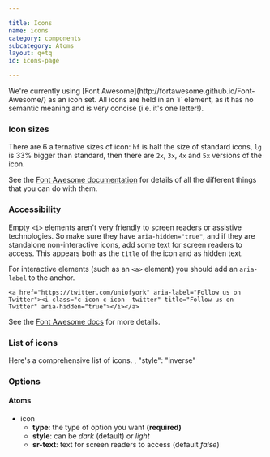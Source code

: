 ```yaml
---

title: Icons
name: icons
category: components
subcategory: Atoms
layout: q+tq
id: icons-page

---
```


<div class="lead"><p>We're currently using [Font Awesome](http://fortawesome.github.io/Font-Awesome/) as an icon set. All icons are held in an `i` element, as it has no semantic meaning and is very concise (i.e. it's one letter!).</p></div>

<script>
component("icon", { "type": "heart" } );
</script>

### Icon sizes

There are 6 alternative sizes of icon: `hf` is half the size of standard icons, `lg` is 33% bigger than standard, then there are `2x`, `3x`, `4x` and `5x` versions of the icon.

<script>
component("icon", { "type": "heart", "size":"hf" } )+
component("icon", { "type": "heart", "size":"lg" } )+
component("icon", { "type": "heart", "size":"2x" } )+
component("icon", { "type": "heart", "size":"3x" } )+
component("icon", { "type": "heart", "size":"4x" } )+
component("icon", { "type": "heart", "size":"5x" } );
</script>

See the [Font Awesome documentation](http://fortawesome.github.io/Font-Awesome/examples/) for details of all the different things that you can do with them.

### Accessibility

Empty `<i>` elements aren't very friendly to screen readers or assistive technologies. So make sure they have `aria-hidden="true"`, and if they are standalone non-interactive icons, add some text for screen readers to access. This appears both as the `title` of the icon and as hidden text.

<script>
component("icon", { "type": "heart", "sr-text":"All you need is love" } )+
component("icon", { "type": "calendar", "sr-text":"Eight days a week" } );
</script>

For interactive elements (such as an `<a>` element) you should add an `aria-label` to the anchor.

<a href="https://twitter.com/uniofyork" aria-label="Follow us on Twitter"><i class="c-icon c-icon--twitter" title="Follow us on Twitter" aria-hidden="true"></i></a>

```markup
<a href="https://twitter.com/uniofyork" aria-label="Follow us on Twitter"><i class="c-icon c-icon--twitter" title="Follow us on Twitter" aria-hidden="true"></i></a>
```

See the [Font Awesome docs](http://fontawesome.io/accessibility/) for more details.

### List of icons

Here's a comprehensive list of icons.
, "style": "inverse"
<script>
component("text", { "content": "<h3>Web Application Icons</h3>" } )+
component("icon", { "type": "address-book" } )+
component("icon", { "type": "address-book-o" } )+
component("icon", { "type": "address-card" } )+
component("icon", { "type": "address-card-o" } )+
component("icon", { "type": "adjust" } )+
component("icon", { "type": "american-sign-language-interpreting" } )+
component("icon", { "type": "anchor" } )+
component("icon", { "type": "archive" } )+
component("icon", { "type": "area-chart" } )+
component("icon", { "type": "arrows" } )+
component("icon", { "type": "arrows-h" } )+
component("icon", { "type": "arrows-v" } )+
component("icon", { "type": "asl-interpreting" } )+
component("icon", { "type": "assistive-listening-systems" } )+
component("icon", { "type": "asterisk" } )+
component("icon", { "type": "at" } )+
component("icon", { "type": "audio-description" } )+
component("icon", { "type": "automobile" } )+
component("icon", { "type": "balance-scale" } )+
component("icon", { "type": "ban" } )+
component("icon", { "type": "bank" } )+
component("icon", { "type": "bar-chart" } )+
component("icon", { "type": "bar-chart-o" } )+
component("icon", { "type": "barcode" } )+
component("icon", { "type": "bars" } )+
component("icon", { "type": "bath" } )+
component("icon", { "type": "bathtub" } )+
component("icon", { "type": "battery" } )+
component("icon", { "type": "battery-0" } )+
component("icon", { "type": "battery-1" } )+
component("icon", { "type": "battery-2" } )+
component("icon", { "type": "battery-3" } )+
component("icon", { "type": "battery-4" } )+
component("icon", { "type": "battery-empty" } )+
component("icon", { "type": "battery-full" } )+
component("icon", { "type": "battery-half" } )+
component("icon", { "type": "battery-quarter" } )+
component("icon", { "type": "battery-three-quarters" } )+
component("icon", { "type": "bed" } )+
component("icon", { "type": "beer" } )+
component("icon", { "type": "bell" } )+
component("icon", { "type": "bell-o" } )+
component("icon", { "type": "bell-slash" } )+
component("icon", { "type": "bell-slash-o" } )+
component("icon", { "type": "bicycle" } )+
component("icon", { "type": "binoculars" } )+
component("icon", { "type": "birthday-cake" } )+
component("icon", { "type": "blind" } )+
component("icon", { "type": "bluetooth" } )+
component("icon", { "type": "bluetooth-b" } )+
component("icon", { "type": "bolt" } )+
component("icon", { "type": "bomb" } )+
component("icon", { "type": "book" } )+
component("icon", { "type": "bookmark" } )+
component("icon", { "type": "bookmark-o" } )+
component("icon", { "type": "braille" } )+
component("icon", { "type": "briefcase" } )+
component("icon", { "type": "bug" } )+
component("icon", { "type": "building" } )+
component("icon", { "type": "building-o" } )+
component("icon", { "type": "bullhorn" } )+
component("icon", { "type": "bullseye" } )+
component("icon", { "type": "bus" } )+
component("icon", { "type": "cab" } )+
component("icon", { "type": "calculator" } )+
component("icon", { "type": "calendar" } )+
component("icon", { "type": "calendar-check-o" } )+
component("icon", { "type": "calendar-minus-o" } )+
component("icon", { "type": "calendar-o" } )+
component("icon", { "type": "calendar-plus-o" } )+
component("icon", { "type": "calendar-times-o" } )+
component("icon", { "type": "camera" } )+
component("icon", { "type": "camera-retro" } )+
component("icon", { "type": "car" } )+
component("icon", { "type": "caret-square-o-down" } )+
component("icon", { "type": "caret-square-o-left" } )+
component("icon", { "type": "caret-square-o-right" } )+
component("icon", { "type": "caret-square-o-up" } )+
component("icon", { "type": "cart-arrow-down" } )+
component("icon", { "type": "cart-plus" } )+
component("icon", { "type": "cc" } )+
component("icon", { "type": "certificate" } )+
component("icon", { "type": "check" } )+
component("icon", { "type": "check-circle" } )+
component("icon", { "type": "check-circle-o" } )+
component("icon", { "type": "check-square" } )+
component("icon", { "type": "check-square-o" } )+
component("icon", { "type": "child" } )+
component("icon", { "type": "circle" } )+
component("icon", { "type": "circle-o" } )+
component("icon", { "type": "circle-o-notch" } )+
component("icon", { "type": "circle-thin" } )+
component("icon", { "type": "clock-o" } )+
component("icon", { "type": "clone" } )+
component("icon", { "type": "close" } )+
component("icon", { "type": "cloud" } )+
component("icon", { "type": "cloud-download" } )+
component("icon", { "type": "cloud-upload" } )+
component("icon", { "type": "code" } )+
component("icon", { "type": "code-fork" } )+
component("icon", { "type": "coffee" } )+
component("icon", { "type": "cog" } )+
component("icon", { "type": "cogs" } )+
component("icon", { "type": "comment" } )+
component("icon", { "type": "comment-o" } )+
component("icon", { "type": "commenting" } )+
component("icon", { "type": "commenting-o" } )+
component("icon", { "type": "comments" } )+
component("icon", { "type": "comments-o" } )+
component("icon", { "type": "compass" } )+
component("icon", { "type": "copyright" } )+
component("icon", { "type": "creative-commons" } )+
component("icon", { "type": "credit-card" } )+
component("icon", { "type": "credit-card-alt" } )+
component("icon", { "type": "crop" } )+
component("icon", { "type": "crosshairs" } )+
component("icon", { "type": "cube" } )+
component("icon", { "type": "cubes" } )+
component("icon", { "type": "cutlery" } )+
component("icon", { "type": "dashboard" } )+
component("icon", { "type": "database" } )+
component("icon", { "type": "deaf" } )+
component("icon", { "type": "deafness" } )+
component("icon", { "type": "desktop" } )+
component("icon", { "type": "diamond" } )+
component("icon", { "type": "dot-circle-o" } )+
component("icon", { "type": "download" } )+
component("icon", { "type": "drivers-license" } )+
component("icon", { "type": "drivers-license-o" } )+
component("icon", { "type": "edit" } )+
component("icon", { "type": "ellipsis-h" } )+
component("icon", { "type": "ellipsis-v" } )+
component("icon", { "type": "envelope" } )+
component("icon", { "type": "envelope-o" } )+
component("icon", { "type": "envelope-open" } )+
component("icon", { "type": "envelope-open-o" } )+
component("icon", { "type": "envelope-square" } )+
component("icon", { "type": "eraser" } )+
component("icon", { "type": "exchange" } )+
component("icon", { "type": "exclamation" } )+
component("icon", { "type": "exclamation-circle" } )+
component("icon", { "type": "exclamation-triangle" } )+
component("icon", { "type": "external-link" } )+
component("icon", { "type": "external-link-square" } )+
component("icon", { "type": "eye" } )+
component("icon", { "type": "eye-slash" } )+
component("icon", { "type": "eyedropper" } )+
component("icon", { "type": "fax" } )+
component("icon", { "type": "feed" } )+
component("icon", { "type": "female" } )+
component("icon", { "type": "fighter-jet" } )+
component("icon", { "type": "file-archive-o" } )+
component("icon", { "type": "file-audio-o" } )+
component("icon", { "type": "file-code-o" } )+
component("icon", { "type": "file-excel-o" } )+
component("icon", { "type": "file-image-o" } )+
component("icon", { "type": "file-movie-o" } )+
component("icon", { "type": "file-pdf-o" } )+
component("icon", { "type": "file-photo-o" } )+
component("icon", { "type": "file-picture-o" } )+
component("icon", { "type": "file-powerpoint-o" } )+
component("icon", { "type": "file-sound-o" } )+
component("icon", { "type": "file-video-o" } )+
component("icon", { "type": "file-word-o" } )+
component("icon", { "type": "file-zip-o" } )+
component("icon", { "type": "film" } )+
component("icon", { "type": "filter" } )+
component("icon", { "type": "fire" } )+
component("icon", { "type": "fire-extinguisher" } )+
component("icon", { "type": "flag" } )+
component("icon", { "type": "flag-checkered" } )+
component("icon", { "type": "flag-o" } )+
component("icon", { "type": "flash" } )+
component("icon", { "type": "flask" } )+
component("icon", { "type": "folder" } )+
component("icon", { "type": "folder-o" } )+
component("icon", { "type": "folder-open" } )+
component("icon", { "type": "folder-open-o" } )+
component("icon", { "type": "frown-o" } )+
component("icon", { "type": "futbol-o" } )+
component("icon", { "type": "gamepad" } )+
component("icon", { "type": "gavel" } )+
component("icon", { "type": "gear" } )+
component("icon", { "type": "gears" } )+
component("icon", { "type": "gift" } )+
component("icon", { "type": "glass" } )+
component("icon", { "type": "globe" } )+
component("icon", { "type": "graduation-cap" } )+
component("icon", { "type": "group" } )+
component("icon", { "type": "hand-grab-o" } )+
component("icon", { "type": "hand-lizard-o" } )+
component("icon", { "type": "hand-paper-o" } )+
component("icon", { "type": "hand-peace-o" } )+
component("icon", { "type": "hand-pointer-o" } )+
component("icon", { "type": "hand-rock-o" } )+
component("icon", { "type": "hand-scissors-o" } )+
component("icon", { "type": "hand-spock-o" } )+
component("icon", { "type": "hand-stop-o" } )+
component("icon", { "type": "handshake-o" } )+
component("icon", { "type": "hard-of-hearing" } )+
component("icon", { "type": "hashtag" } )+
component("icon", { "type": "hdd-o" } )+
component("icon", { "type": "headphones" } )+
component("icon", { "type": "heart" } )+
component("icon", { "type": "heart-o" } )+
component("icon", { "type": "heartbeat" } )+
component("icon", { "type": "history" } )+
component("icon", { "type": "home" } )+
component("icon", { "type": "hotel" } )+
component("icon", { "type": "hourglass" } )+
component("icon", { "type": "hourglass-1" } )+
component("icon", { "type": "hourglass-2" } )+
component("icon", { "type": "hourglass-3" } )+
component("icon", { "type": "hourglass-end" } )+
component("icon", { "type": "hourglass-half" } )+
component("icon", { "type": "hourglass-o" } )+
component("icon", { "type": "hourglass-start" } )+
component("icon", { "type": "i-cursor" } )+
component("icon", { "type": "id-badge" } )+
component("icon", { "type": "id-card" } )+
component("icon", { "type": "id-card-o" } )+
component("icon", { "type": "image" } )+
component("icon", { "type": "inbox" } )+
component("icon", { "type": "industry" } )+
component("icon", { "type": "info" } )+
component("icon", { "type": "info-circle" } )+
component("icon", { "type": "institution" } )+
component("icon", { "type": "key" } )+
component("icon", { "type": "keyboard-o" } )+
component("icon", { "type": "language" } )+
component("icon", { "type": "laptop" } )+
component("icon", { "type": "leaf" } )+
component("icon", { "type": "legal" } )+
component("icon", { "type": "lemon-o" } )+
component("icon", { "type": "level-down" } )+
component("icon", { "type": "level-up" } )+
component("icon", { "type": "life-bouy" } )+
component("icon", { "type": "life-buoy" } )+
component("icon", { "type": "life-ring" } )+
component("icon", { "type": "life-saver" } )+
component("icon", { "type": "lightbulb-o" } )+
component("icon", { "type": "line-chart" } )+
component("icon", { "type": "location-arrow" } )+
component("icon", { "type": "lock" } )+
component("icon", { "type": "low-vision" } )+
component("icon", { "type": "magic" } )+
component("icon", { "type": "magnet" } )+
component("icon", { "type": "mail-forward" } )+
component("icon", { "type": "mail-reply" } )+
component("icon", { "type": "mail-reply-all" } )+
component("icon", { "type": "male" } )+
component("icon", { "type": "map" } )+
component("icon", { "type": "map-marker" } )+
component("icon", { "type": "map-o" } )+
component("icon", { "type": "map-pin" } )+
component("icon", { "type": "map-signs" } )+
component("icon", { "type": "meh-o" } )+
component("icon", { "type": "microchip" } )+
component("icon", { "type": "microphone" } )+
component("icon", { "type": "microphone-slash" } )+
component("icon", { "type": "minus" } )+
component("icon", { "type": "minus-circle" } )+
component("icon", { "type": "minus-square" } )+
component("icon", { "type": "minus-square-o" } )+
component("icon", { "type": "mobile" } )+
component("icon", { "type": "mobile-phone" } )+
component("icon", { "type": "money" } )+
component("icon", { "type": "moon-o" } )+
component("icon", { "type": "mortar-board" } )+
component("icon", { "type": "motorcycle" } )+
component("icon", { "type": "mouse-pointer" } )+
component("icon", { "type": "music" } )+
component("icon", { "type": "navicon" } )+
component("icon", { "type": "newspaper-o" } )+
component("icon", { "type": "object-group" } )+
component("icon", { "type": "object-ungroup" } )+
component("icon", { "type": "paint-brush" } )+
component("icon", { "type": "paper-plane" } )+
component("icon", { "type": "paper-plane-o" } )+
component("icon", { "type": "paw" } )+
component("icon", { "type": "pencil" } )+
component("icon", { "type": "pencil-square" } )+
component("icon", { "type": "pencil-square-o" } )+
component("icon", { "type": "percent" } )+
component("icon", { "type": "phone" } )+
component("icon", { "type": "phone-square" } )+
component("icon", { "type": "photo" } )+
component("icon", { "type": "picture-o" } )+
component("icon", { "type": "pie-chart" } )+
component("icon", { "type": "plane" } )+
component("icon", { "type": "plug" } )+
component("icon", { "type": "plus" } )+
component("icon", { "type": "plus-circle" } )+
component("icon", { "type": "plus-square" } )+
component("icon", { "type": "plus-square-o" } )+
component("icon", { "type": "podcast" } )+
component("icon", { "type": "power-off" } )+
component("icon", { "type": "print" } )+
component("icon", { "type": "puzzle-piece" } )+
component("icon", { "type": "qrcode" } )+
component("icon", { "type": "question" } )+
component("icon", { "type": "question-circle" } )+
component("icon", { "type": "question-circle-o" } )+
component("icon", { "type": "quote-left" } )+
component("icon", { "type": "quote-right" } )+
component("icon", { "type": "random" } )+
component("icon", { "type": "recycle" } )+
component("icon", { "type": "refresh" } )+
component("icon", { "type": "registered" } )+
component("icon", { "type": "remove" } )+
component("icon", { "type": "reorder" } )+
component("icon", { "type": "reply" } )+
component("icon", { "type": "reply-all" } )+
component("icon", { "type": "retweet" } )+
component("icon", { "type": "road" } )+
component("icon", { "type": "rocket" } )+
component("icon", { "type": "rss" } )+
component("icon", { "type": "rss-square" } )+
component("icon", { "type": "s15" } )+
component("icon", { "type": "search" } )+
component("icon", { "type": "search-minus" } )+
component("icon", { "type": "search-plus" } )+
component("icon", { "type": "send" } )+
component("icon", { "type": "send-o" } )+
component("icon", { "type": "server" } )+
component("icon", { "type": "share" } )+
component("icon", { "type": "share-alt" } )+
component("icon", { "type": "share-alt-square" } )+
component("icon", { "type": "share-square" } )+
component("icon", { "type": "share-square-o" } )+
component("icon", { "type": "shield" } )+
component("icon", { "type": "ship" } )+
component("icon", { "type": "shopping-bag" } )+
component("icon", { "type": "shopping-basket" } )+
component("icon", { "type": "shopping-cart" } )+
component("icon", { "type": "shower" } )+
component("icon", { "type": "sign-in" } )+
component("icon", { "type": "sign-language" } )+
component("icon", { "type": "sign-out" } )+
component("icon", { "type": "signal" } )+
component("icon", { "type": "signing" } )+
component("icon", { "type": "sitemap" } )+
component("icon", { "type": "sliders" } )+
component("icon", { "type": "smile-o" } )+
component("icon", { "type": "snowflake-o" } )+
component("icon", { "type": "soccer-ball-o" } )+
component("icon", { "type": "sort" } )+
component("icon", { "type": "sort-alpha-asc" } )+
component("icon", { "type": "sort-alpha-desc" } )+
component("icon", { "type": "sort-amount-asc" } )+
component("icon", { "type": "sort-amount-desc" } )+
component("icon", { "type": "sort-asc" } )+
component("icon", { "type": "sort-desc" } )+
component("icon", { "type": "sort-down" } )+
component("icon", { "type": "sort-numeric-asc" } )+
component("icon", { "type": "sort-numeric-desc" } )+
component("icon", { "type": "sort-up" } )+
component("icon", { "type": "space-shuttle" } )+
component("icon", { "type": "spinner" } )+
component("icon", { "type": "spoon" } )+
component("icon", { "type": "square" } )+
component("icon", { "type": "square-o" } )+
component("icon", { "type": "star" } )+
component("icon", { "type": "star-half" } )+
component("icon", { "type": "star-half-empty" } )+
component("icon", { "type": "star-half-full" } )+
component("icon", { "type": "star-half-o" } )+
component("icon", { "type": "star-o" } )+
component("icon", { "type": "sticky-note" } )+
component("icon", { "type": "sticky-note-o" } )+
component("icon", { "type": "street-view" } )+
component("icon", { "type": "suitcase" } )+
component("icon", { "type": "sun-o" } )+
component("icon", { "type": "support" } )+
component("icon", { "type": "tablet" } )+
component("icon", { "type": "tachometer" } )+
component("icon", { "type": "tag" } )+
component("icon", { "type": "tags" } )+
component("icon", { "type": "tasks" } )+
component("icon", { "type": "taxi" } )+
component("icon", { "type": "television" } )+
component("icon", { "type": "terminal" } )+
component("icon", { "type": "thermometer" } )+
component("icon", { "type": "thermometer-0" } )+
component("icon", { "type": "thermometer-1" } )+
component("icon", { "type": "thermometer-2" } )+
component("icon", { "type": "thermometer-3" } )+
component("icon", { "type": "thermometer-4" } )+
component("icon", { "type": "thermometer-empty" } )+
component("icon", { "type": "thermometer-full" } )+
component("icon", { "type": "thermometer-half" } )+
component("icon", { "type": "thermometer-quarter" } )+
component("icon", { "type": "thermometer-three-quarters" } )+
component("icon", { "type": "thumb-tack" } )+
component("icon", { "type": "thumbs-down" } )+
component("icon", { "type": "thumbs-o-down" } )+
component("icon", { "type": "thumbs-o-up" } )+
component("icon", { "type": "thumbs-up" } )+
component("icon", { "type": "ticket" } )+
component("icon", { "type": "times" } )+
component("icon", { "type": "times-circle" } )+
component("icon", { "type": "times-circle-o" } )+
component("icon", { "type": "times-rectangle" } )+
component("icon", { "type": "times-rectangle-o" } )+
component("icon", { "type": "tint" } )+
component("icon", { "type": "toggle-down" } )+
component("icon", { "type": "toggle-left" } )+
component("icon", { "type": "toggle-off" } )+
component("icon", { "type": "toggle-on" } )+
component("icon", { "type": "toggle-right" } )+
component("icon", { "type": "toggle-up" } )+
component("icon", { "type": "trademark" } )+
component("icon", { "type": "trash" } )+
component("icon", { "type": "trash-o" } )+
component("icon", { "type": "tree" } )+
component("icon", { "type": "trophy" } )+
component("icon", { "type": "truck" } )+
component("icon", { "type": "tty" } )+
component("icon", { "type": "tv" } )+
component("icon", { "type": "umbrella" } )+
component("icon", { "type": "universal-access" } )+
component("icon", { "type": "university" } )+
component("icon", { "type": "unlock" } )+
component("icon", { "type": "unlock-alt" } )+
component("icon", { "type": "unsorted" } )+
component("icon", { "type": "upload" } )+
component("icon", { "type": "user" } )+
component("icon", { "type": "user-circle" } )+
component("icon", { "type": "user-circle-o" } )+
component("icon", { "type": "user-o" } )+
component("icon", { "type": "user-plus" } )+
component("icon", { "type": "user-secret" } )+
component("icon", { "type": "user-times" } )+
component("icon", { "type": "users" } )+
component("icon", { "type": "vcard" } )+
component("icon", { "type": "vcard-o" } )+
component("icon", { "type": "video-camera" } )+
component("icon", { "type": "volume-control-phone" } )+
component("icon", { "type": "volume-down" } )+
component("icon", { "type": "volume-off" } )+
component("icon", { "type": "volume-up" } )+
component("icon", { "type": "warning" } )+
component("icon", { "type": "wheelchair" } )+
component("icon", { "type": "wheelchair-alt" } )+
component("icon", { "type": "wifi" } )+
component("icon", { "type": "window-close" } )+
component("icon", { "type": "window-close-o" } )+
component("icon", { "type": "window-maximize" } )+
component("icon", { "type": "window-minimize" } )+
component("icon", { "type": "window-restore" } )+
component("icon", { "type": "wrench" } )+
component("text", { "content": "<h3>Accessibility Icons</h3>" } )+
component("icon", { "type": "american-sign-language-interpreting" } )+
component("icon", { "type": "asl-interpreting" } )+
component("icon", { "type": "assistive-listening-systems" } )+
component("icon", { "type": "audio-description" } )+
component("icon", { "type": "blind" } )+
component("icon", { "type": "braille" } )+
component("icon", { "type": "cc" } )+
component("icon", { "type": "deaf" } )+
component("icon", { "type": "deafness" } )+
component("icon", { "type": "hard-of-hearing" } )+
component("icon", { "type": "low-vision" } )+
component("icon", { "type": "question-circle-o" } )+
component("icon", { "type": "sign-language" } )+
component("icon", { "type": "signing" } )+
component("icon", { "type": "tty" } )+
component("icon", { "type": "universal-access" } )+
component("icon", { "type": "volume-control-phone" } )+
component("icon", { "type": "wheelchair" } )+
component("icon", { "type": "wheelchair-alt" } )+
component("text", { "content": "<h3>Hand Icons</h3>" } )+
component("icon", { "type": "hand-grab-o" } )+
component("icon", { "type": "hand-lizard-o" } )+
component("icon", { "type": "hand-o-down" } )+
component("icon", { "type": "hand-o-left" } )+
component("icon", { "type": "hand-o-right" } )+
component("icon", { "type": "hand-o-up" } )+
component("icon", { "type": "hand-paper-o" } )+
component("icon", { "type": "hand-peace-o" } )+
component("icon", { "type": "hand-pointer-o" } )+
component("icon", { "type": "hand-rock-o" } )+
component("icon", { "type": "hand-scissors-o" } )+
component("icon", { "type": "hand-spock-o" } )+
component("icon", { "type": "hand-stop-o" } )+
component("icon", { "type": "thumbs-down" } )+
component("icon", { "type": "thumbs-o-down" } )+
component("icon", { "type": "thumbs-o-up" } )+
component("icon", { "type": "thumbs-up" } )+
component("text", { "content": "<h3>Transportation Icons</h3>" } )+
component("icon", { "type": "ambulance" } )+
component("icon", { "type": "automobile" } )+
component("icon", { "type": "bicycle" } )+
component("icon", { "type": "bus" } )+
component("icon", { "type": "cab" } )+
component("icon", { "type": "car" } )+
component("icon", { "type": "fighter-jet" } )+
component("icon", { "type": "motorcycle" } )+
component("icon", { "type": "plane" } )+
component("icon", { "type": "rocket" } )+
component("icon", { "type": "ship" } )+
component("icon", { "type": "space-shuttle" } )+
component("icon", { "type": "subway" } )+
component("icon", { "type": "taxi" } )+
component("icon", { "type": "train" } )+
component("icon", { "type": "truck" } )+
component("icon", { "type": "wheelchair" } )+
component("icon", { "type": "wheelchair-alt" } )+
component("text", { "content": "<h3>Gender Icons</h3>" } )+
component("icon", { "type": "genderless" } )+
component("icon", { "type": "intersex" } )+
component("icon", { "type": "mars" } )+
component("icon", { "type": "mars-double" } )+
component("icon", { "type": "mars-stroke" } )+
component("icon", { "type": "mars-stroke-h" } )+
component("icon", { "type": "mars-stroke-v" } )+
component("icon", { "type": "mercury" } )+
component("icon", { "type": "neuter" } )+
component("icon", { "type": "transgender" } )+
component("icon", { "type": "transgender-alt" } )+
component("icon", { "type": "venus" } )+
component("icon", { "type": "venus-double" } )+
component("icon", { "type": "venus-mars" } )+
component("text", { "content": "<h3>File Type Icons</h3>" } )+
component("icon", { "type": "file" } )+
component("icon", { "type": "file-archive-o" } )+
component("icon", { "type": "file-audio-o" } )+
component("icon", { "type": "file-code-o" } )+
component("icon", { "type": "file-excel-o" } )+
component("icon", { "type": "file-image-o" } )+
component("icon", { "type": "file-movie-o" } )+
component("icon", { "type": "file-o" } )+
component("icon", { "type": "file-pdf-o" } )+
component("icon", { "type": "file-photo-o" } )+
component("icon", { "type": "file-picture-o" } )+
component("icon", { "type": "file-powerpoint-o" } )+
component("icon", { "type": "file-sound-o" } )+
component("icon", { "type": "file-text" } )+
component("icon", { "type": "file-text-o" } )+
component("icon", { "type": "file-video-o" } )+
component("icon", { "type": "file-word-o" } )+
component("icon", { "type": "file-zip-o" } )+
component("text", { "content": "<h3>Spinner Icons</h3>" } )+
component("text", { "content": "<p>Note: These icons work great with the fa-spin class. Check out the spinning icons example.</p>" } )+
component("icon", { "type": "circle-o-notch" } )+
component("icon", { "type": "cog" } )+
component("icon", { "type": "gear" } )+
component("icon", { "type": "refresh" } )+
component("icon", { "type": "spinner" } )+
component("text", { "content": "<h3>Form Control Icons</h3>" } )+
component("icon", { "type": "check-square" } )+
component("icon", { "type": "check-square-o" } )+
component("icon", { "type": "circle" } )+
component("icon", { "type": "circle-o" } )+
component("icon", { "type": "dot-circle-o" } )+
component("icon", { "type": "minus-square" } )+
component("icon", { "type": "minus-square-o" } )+
component("icon", { "type": "plus-square" } )+
component("icon", { "type": "plus-square-o" } )+
component("icon", { "type": "square" } )+
component("icon", { "type": "square-o" } )+
component("text", { "content": "<h3>Payment Icons</h3>" } )+
component("icon", { "type": "cc-amex" } )+
component("icon", { "type": "cc-diners-club" } )+
component("icon", { "type": "cc-discover" } )+
component("icon", { "type": "cc-jcb" } )+
component("icon", { "type": "cc-mastercard" } )+
component("icon", { "type": "cc-paypal" } )+
component("icon", { "type": "cc-stripe" } )+
component("icon", { "type": "cc-visa" } )+
component("icon", { "type": "credit-card" } )+
component("icon", { "type": "credit-card-alt" } )+
component("icon", { "type": "google-wallet" } )+
component("icon", { "type": "paypal" } )+
component("text", { "content": "<h3>Chart Icons</h3>" } )+
component("icon", { "type": "area-chart" } )+
component("icon", { "type": "bar-chart" } )+
component("icon", { "type": "bar-chart-o" } )+
component("icon", { "type": "line-chart" } )+
component("icon", { "type": "pie-chart" } )+
component("text", { "content": "<h3>Currency Icons</h3>" } )+
component("icon", { "type": "bitcoin" } )+
component("icon", { "type": "btc" } )+
component("icon", { "type": "cny" } )+
component("icon", { "type": "dollar" } )+
component("icon", { "type": "eur" } )+
component("icon", { "type": "euro" } )+
component("icon", { "type": "gbp" } )+
component("icon", { "type": "gg" } )+
component("icon", { "type": "gg-circle" } )+
component("icon", { "type": "ils" } )+
component("icon", { "type": "inr" } )+
component("icon", { "type": "jpy" } )+
component("icon", { "type": "krw" } )+
component("icon", { "type": "money" } )+
component("icon", { "type": "rmb" } )+
component("icon", { "type": "rouble" } )+
component("icon", { "type": "rub" } )+
component("icon", { "type": "ruble" } )+
component("icon", { "type": "rupee" } )+
component("icon", { "type": "shekel" } )+
component("icon", { "type": "sheqel" } )+
component("icon", { "type": "try" } )+
component("icon", { "type": "turkish-lira" } )+
component("icon", { "type": "usd" } )+
component("icon", { "type": "won" } )+
component("icon", { "type": "yen" } )+
component("text", { "content": "<h3>Text Editor Icons</h3>" } )+
component("icon", { "type": "align-center" } )+
component("icon", { "type": "align-justify" } )+
component("icon", { "type": "align-left" } )+
component("icon", { "type": "align-right" } )+
component("icon", { "type": "bold" } )+
component("icon", { "type": "chain" } )+
component("icon", { "type": "chain-broken" } )+
component("icon", { "type": "clipboard" } )+
component("icon", { "type": "columns" } )+
component("icon", { "type": "copy" } )+
component("icon", { "type": "cut" } )+
component("icon", { "type": "dedent" } )+
component("icon", { "type": "eraser" } )+
component("icon", { "type": "file" } )+
component("icon", { "type": "file-o" } )+
component("icon", { "type": "file-text" } )+
component("icon", { "type": "file-text-o" } )+
component("icon", { "type": "files-o" } )+
component("icon", { "type": "floppy-o" } )+
component("icon", { "type": "font" } )+
component("icon", { "type": "header" } )+
component("icon", { "type": "indent" } )+
component("icon", { "type": "italic" } )+
component("icon", { "type": "link" } )+
component("icon", { "type": "list" } )+
component("icon", { "type": "list-alt" } )+
component("icon", { "type": "list-ol" } )+
component("icon", { "type": "list-ul" } )+
component("icon", { "type": "outdent" } )+
component("icon", { "type": "paperclip" } )+
component("icon", { "type": "paragraph" } )+
component("icon", { "type": "paste" } )+
component("icon", { "type": "repeat" } )+
component("icon", { "type": "rotate-left" } )+
component("icon", { "type": "rotate-right" } )+
component("icon", { "type": "save" } )+
component("icon", { "type": "scissors" } )+
component("icon", { "type": "strikethrough" } )+
component("icon", { "type": "subscript" } )+
component("icon", { "type": "superscript" } )+
component("icon", { "type": "table" } )+
component("icon", { "type": "text-height" } )+
component("icon", { "type": "text-width" } )+
component("icon", { "type": "th" } )+
component("icon", { "type": "th-large" } )+
component("icon", { "type": "th-list" } )+
component("icon", { "type": "underline" } )+
component("icon", { "type": "undo" } )+
component("icon", { "type": "unlink" } )+
component("text", { "content": "<h3>Directional Icons</h3>" } )+
component("icon", { "type": "angle-double-down" } )+
component("icon", { "type": "angle-double-left" } )+
component("icon", { "type": "angle-double-right" } )+
component("icon", { "type": "angle-double-up" } )+
component("icon", { "type": "angle-down" } )+
component("icon", { "type": "angle-left" } )+
component("icon", { "type": "angle-right" } )+
component("icon", { "type": "angle-up" } )+
component("icon", { "type": "arrow-circle-down" } )+
component("icon", { "type": "arrow-circle-left" } )+
component("icon", { "type": "arrow-circle-o-down" } )+
component("icon", { "type": "arrow-circle-o-left" } )+
component("icon", { "type": "arrow-circle-o-right" } )+
component("icon", { "type": "arrow-circle-o-up" } )+
component("icon", { "type": "arrow-circle-right" } )+
component("icon", { "type": "arrow-circle-up" } )+
component("icon", { "type": "arrow-down" } )+
component("icon", { "type": "arrow-left" } )+
component("icon", { "type": "arrow-right" } )+
component("icon", { "type": "arrow-up" } )+
component("icon", { "type": "arrows" } )+
component("icon", { "type": "arrows-alt" } )+
component("icon", { "type": "arrows-h" } )+
component("icon", { "type": "arrows-v" } )+
component("icon", { "type": "caret-down" } )+
component("icon", { "type": "caret-left" } )+
component("icon", { "type": "caret-right" } )+
component("icon", { "type": "caret-square-o-down" } )+
component("icon", { "type": "caret-square-o-left" } )+
component("icon", { "type": "caret-square-o-right" } )+
component("icon", { "type": "caret-square-o-up" } )+
component("icon", { "type": "caret-up" } )+
component("icon", { "type": "chevron-circle-down" } )+
component("icon", { "type": "chevron-circle-left" } )+
component("icon", { "type": "chevron-circle-right" } )+
component("icon", { "type": "chevron-circle-up" } )+
component("icon", { "type": "chevron-down" } )+
component("icon", { "type": "chevron-left" } )+
component("icon", { "type": "chevron-right" } )+
component("icon", { "type": "chevron-up" } )+
component("icon", { "type": "exchange" } )+
component("icon", { "type": "hand-o-down" } )+
component("icon", { "type": "hand-o-left" } )+
component("icon", { "type": "hand-o-right" } )+
component("icon", { "type": "hand-o-up" } )+
component("icon", { "type": "long-arrow-down" } )+
component("icon", { "type": "long-arrow-left" } )+
component("icon", { "type": "long-arrow-right" } )+
component("icon", { "type": "long-arrow-up" } )+
component("icon", { "type": "toggle-down" } )+
component("icon", { "type": "toggle-left" } )+
component("icon", { "type": "toggle-right" } )+
component("icon", { "type": "toggle-up" } )+
component("text", { "content": "<h3>Video Player Icons</h3>" } )+
component("icon", { "type": "arrows-alt" } )+
component("icon", { "type": "backward" } )+
component("icon", { "type": "compress" } )+
component("icon", { "type": "eject" } )+
component("icon", { "type": "expand" } )+
component("icon", { "type": "fast-backward" } )+
component("icon", { "type": "fast-forward" } )+
component("icon", { "type": "forward" } )+
component("icon", { "type": "pause" } )+
component("icon", { "type": "pause-circle" } )+
component("icon", { "type": "pause-circle-o" } )+
component("icon", { "type": "play" } )+
component("icon", { "type": "play-circle" } )+
component("icon", { "type": "play-circle-o" } )+
component("icon", { "type": "random" } )+
component("icon", { "type": "step-backward" } )+
component("icon", { "type": "step-forward" } )+
component("icon", { "type": "stop" } )+
component("icon", { "type": "stop-circle" } )+
component("icon", { "type": "stop-circle-o" } )+
component("icon", { "type": "youtube-play" } )+
component("text", { "content": "<h3>Brand Icons</h3>" } )+
component("icon", { "type": "500px" } )+
component("icon", { "type": "adn" } )+
component("icon", { "type": "amazon" } )+
component("icon", { "type": "android" } )+
component("icon", { "type": "angellist" } )+
component("icon", { "type": "apple" } )+
component("icon", { "type": "bandcamp" } )+
component("icon", { "type": "behance" } )+
component("icon", { "type": "behance-square" } )+
component("icon", { "type": "bitbucket" } )+
component("icon", { "type": "bitbucket-square" } )+
component("icon", { "type": "bitcoin" } )+
component("icon", { "type": "black-tie" } )+
component("icon", { "type": "bluetooth" } )+
component("icon", { "type": "bluetooth-b" } )+
component("icon", { "type": "btc" } )+
component("icon", { "type": "buysellads" } )+
component("icon", { "type": "cc-amex" } )+
component("icon", { "type": "cc-diners-club" } )+
component("icon", { "type": "cc-discover" } )+
component("icon", { "type": "cc-jcb" } )+
component("icon", { "type": "cc-mastercard" } )+
component("icon", { "type": "cc-paypal" } )+
component("icon", { "type": "cc-stripe" } )+
component("icon", { "type": "cc-visa" } )+
component("icon", { "type": "chrome" } )+
component("icon", { "type": "codepen" } )+
component("icon", { "type": "codiepie" } )+
component("icon", { "type": "connectdevelop" } )+
component("icon", { "type": "contao" } )+
component("icon", { "type": "css3" } )+
component("icon", { "type": "dashcube" } )+
component("icon", { "type": "delicious" } )+
component("icon", { "type": "deviantart" } )+
component("icon", { "type": "digg" } )+
component("icon", { "type": "dribbble" } )+
component("icon", { "type": "dropbox" } )+
component("icon", { "type": "drupal" } )+
component("icon", { "type": "edge" } )+
component("icon", { "type": "eercast" } )+
component("icon", { "type": "empire" } )+
component("icon", { "type": "envira" } )+
component("icon", { "type": "etsy" } )+
component("icon", { "type": "expeditedssl" } )+
component("icon", { "type": "fa" } )+
component("icon", { "type": "facebook" } )+
component("icon", { "type": "facebook-f" } )+
component("icon", { "type": "facebook-official" } )+
component("icon", { "type": "facebook-square" } )+
component("icon", { "type": "firefox" } )+
component("icon", { "type": "first-order" } )+
component("icon", { "type": "flickr" } )+
component("icon", { "type": "font-awesome" } )+
component("icon", { "type": "fonticons" } )+
component("icon", { "type": "fort-awesome" } )+
component("icon", { "type": "forumbee" } )+
component("icon", { "type": "foursquare" } )+
component("icon", { "type": "free-code-camp" } )+
component("icon", { "type": "ge" } )+
component("icon", { "type": "get-pocket" } )+
component("icon", { "type": "gg" } )+
component("icon", { "type": "gg-circle" } )+
component("icon", { "type": "git" } )+
component("icon", { "type": "git-square" } )+
component("icon", { "type": "github" } )+
component("icon", { "type": "github-alt" } )+
component("icon", { "type": "github-square" } )+
component("icon", { "type": "gitlab" } )+
component("icon", { "type": "gittip" } )+
component("icon", { "type": "glide" } )+
component("icon", { "type": "glide-g" } )+
component("icon", { "type": "google" } )+
component("icon", { "type": "google-plus" } )+
component("icon", { "type": "google-plus-circle" } )+
component("icon", { "type": "google-plus-official" } )+
component("icon", { "type": "google-plus-square" } )+
component("icon", { "type": "google-wallet" } )+
component("icon", { "type": "gratipay" } )+
component("icon", { "type": "grav" } )+
component("icon", { "type": "hacker-news" } )+
component("icon", { "type": "houzz" } )+
component("icon", { "type": "html5" } )+
component("icon", { "type": "imdb" } )+
component("icon", { "type": "instagram" } )+
component("icon", { "type": "internet-explorer" } )+
component("icon", { "type": "ioxhost" } )+
component("icon", { "type": "joomla" } )+
component("icon", { "type": "jsfiddle" } )+
component("icon", { "type": "lastfm" } )+
component("icon", { "type": "lastfm-square" } )+
component("icon", { "type": "leanpub" } )+
component("icon", { "type": "linkedin" } )+
component("icon", { "type": "linkedin-square" } )+
component("icon", { "type": "linode" } )+
component("icon", { "type": "linux" } )+
component("icon", { "type": "maxcdn" } )+
component("icon", { "type": "meanpath" } )+
component("icon", { "type": "medium" } )+
component("icon", { "type": "meetup" } )+
component("icon", { "type": "mixcloud" } )+
component("icon", { "type": "modx" } )+
component("icon", { "type": "odnoklassniki" } )+
component("icon", { "type": "odnoklassniki-square" } )+
component("icon", { "type": "opencart" } )+
component("icon", { "type": "openid" } )+
component("icon", { "type": "opera" } )+
component("icon", { "type": "optin-monster" } )+
component("icon", { "type": "pagelines" } )+
component("icon", { "type": "paypal" } )+
component("icon", { "type": "pied-piper" } )+
component("icon", { "type": "pied-piper-alt" } )+
component("icon", { "type": "pied-piper-pp" } )+
component("icon", { "type": "pinterest" } )+
component("icon", { "type": "pinterest-p" } )+
component("icon", { "type": "pinterest-square" } )+
component("icon", { "type": "product-hunt" } )+
component("icon", { "type": "qq" } )+
component("icon", { "type": "quora" } )+
component("icon", { "type": "ra" } )+
component("icon", { "type": "ravelry" } )+
component("icon", { "type": "rebel" } )+
component("icon", { "type": "reddit" } )+
component("icon", { "type": "reddit-alien" } )+
component("icon", { "type": "reddit-square" } )+
component("icon", { "type": "renren" } )+
component("icon", { "type": "resistance" } )+
component("icon", { "type": "safari" } )+
component("icon", { "type": "scribd" } )+
component("icon", { "type": "sellsy" } )+
component("icon", { "type": "share-alt" } )+
component("icon", { "type": "share-alt-square" } )+
component("icon", { "type": "shirtsinbulk" } )+
component("icon", { "type": "simplybuilt" } )+
component("icon", { "type": "skyatlas" } )+
component("icon", { "type": "skype" } )+
component("icon", { "type": "slack" } )+
component("icon", { "type": "slideshare" } )+
component("icon", { "type": "snapchat" } )+
component("icon", { "type": "snapchat-ghost" } )+
component("icon", { "type": "snapchat-square" } )+
component("icon", { "type": "soundcloud" } )+
component("icon", { "type": "spotify" } )+
component("icon", { "type": "stack-exchange" } )+
component("icon", { "type": "stack-overflow" } )+
component("icon", { "type": "steam" } )+
component("icon", { "type": "steam-square" } )+
component("icon", { "type": "stumbleupon" } )+
component("icon", { "type": "stumbleupon-circle" } )+
component("icon", { "type": "superpowers" } )+
component("icon", { "type": "telegram" } )+
component("icon", { "type": "tencent-weibo" } )+
component("icon", { "type": "themeisle" } )+
component("icon", { "type": "trello" } )+
component("icon", { "type": "tripadvisor" } )+
component("icon", { "type": "tumblr" } )+
component("icon", { "type": "tumblr-square" } )+
component("icon", { "type": "twitch" } )+
component("icon", { "type": "twitter" } )+
component("icon", { "type": "twitter-square" } )+
component("icon", { "type": "usb" } )+
component("icon", { "type": "viacoin" } )+
component("icon", { "type": "viadeo" } )+
component("icon", { "type": "viadeo-square" } )+
component("icon", { "type": "vimeo" } )+
component("icon", { "type": "vimeo-square" } )+
component("icon", { "type": "vine" } )+
component("icon", { "type": "vk" } )+
component("icon", { "type": "wechat" } )+
component("icon", { "type": "weibo" } )+
component("icon", { "type": "weixin" } )+
component("icon", { "type": "whatsapp" } )+
component("icon", { "type": "wikipedia-w" } )+
component("icon", { "type": "windows" } )+
component("icon", { "type": "wordpress" } )+
component("icon", { "type": "wpbeginner" } )+
component("icon", { "type": "wpexplorer" } )+
component("icon", { "type": "wpforms" } )+
component("icon", { "type": "xing" } )+
component("icon", { "type": "xing-square" } )+
component("icon", { "type": "y-combinator" } )+
component("icon", { "type": "y-combinator-square" } )+
component("icon", { "type": "yahoo" } )+
component("icon", { "type": "yc" } )+
component("icon", { "type": "yc-square" } )+
component("icon", { "type": "yelp" } )+
component("icon", { "type": "yoast" } )+
component("icon", { "type": "youtube" } )+
component("icon", { "type": "youtube-play" } )+
component("icon", { "type": "youtube-square" } )+
component("text", { "content": "<h3>Medical Icons</h3>" } )+
component("icon", { "type": "ambulance" } )+
component("icon", { "type": "h-square" } )+
component("icon", { "type": "heart" } )+
component("icon", { "type": "heart-o" } )+
component("icon", { "type": "heartbeat" } )+
component("icon", { "type": "hospital-o" } )+
component("icon", { "type": "medkit" } )+
component("icon", { "type": "plus-square" } )+
component("icon", { "type": "stethoscope" } )+
component("icon", { "type": "user-md" } )+
component("icon", { "type": "wheelchair" } )+
component("icon", { "type": "wheelchair-alt" } )
</script>

### Options


#### Atoms


* icon
  * **type**: the type of option you want **(required)**
  * **style**: can be _dark_ (default) or _light_
  * **sr-text**: text for screen readers to access (default _false_)
